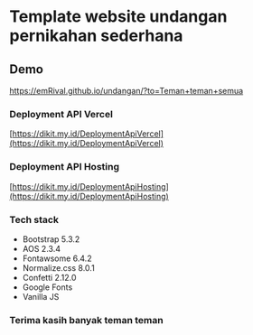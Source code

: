 # Template website undangan pernikahan sederhana

## Demo

<https://emRival.github.io/undangan/?to=Teman+teman+semua>

### Deployment API Vercel

[https://dikit.my.id/DeploymentApiVercel](https://dikit.my.id/DeploymentApiVercel)

### Deployment API Hosting

[https://dikit.my.id/DeploymentApiHosting](https://dikit.my.id/DeploymentApiHosting)

### Tech stack

- Bootstrap 5.3.2
- AOS 2.3.4
- Fontawsome 6.4.2
- Normalize.css 8.0.1
- Confetti 2.12.0
- Google Fonts
- Vanilla JS

### Terima kasih banyak teman teman
